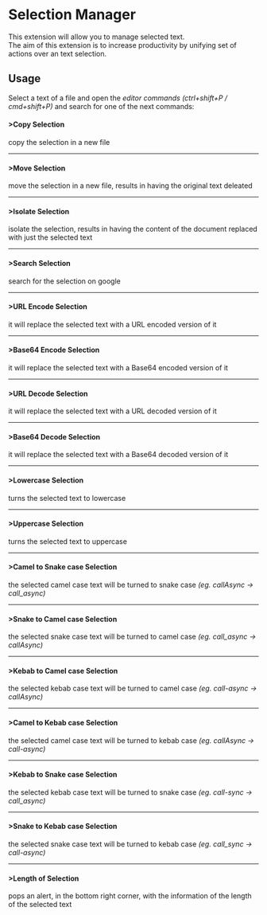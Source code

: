 # Selection Manager

This extension will allow you to manage selected text.<br>
The aim of this extension is to increase productivity by unifying set of actions over an text selection.<br>

## Usage

Select a text of a file and open the *editor commands* _(ctrl+shift+P / cmd+shift+P)_ and search for one of the next commands:

#### >Copy Selection
copy the selection in a new file

---
#### >Move Selection
move the selection in a new file, results in having the original text deleated

---
#### >Isolate Selection
isolate the selection, results in having the content of the document replaced with just the selected text

---
#### >Search Selection
search for the selection on google

---
#### >URL Encode Selection
it will replace the selected text with a URL encoded version of it

---
#### >Base64 Encode Selection
it will replace the selected text with a Base64 encoded version of it

---
#### >URL Decode Selection
it will replace the selected text with a URL decoded version of it

---
#### >Base64 Decode Selection
it will replace the selected text with a Base64 decoded version of it

---
#### >Lowercase Selection
turns the selected text to lowercase

---
#### >Uppercase Selection
turns the selected text to uppercase

---
#### >Camel to Snake case Selection
the selected camel case text will be turned to snake case _(eg. callAsync -> call\_async)_

---
#### >Snake to Camel case Selection
the selected snake case text will be turned to camel case _(eg. call\_async -> callAsync)_

---
#### >Kebab to Camel case Selection
the selected kebab case text will be turned to camel case _(eg. call-async -> callAsync)_

---
#### >Camel to Kebab case Selection
the selected camel case text will be turned to kebab case _(eg. callAsync -> call-async)_

---
#### >Kebab to Snake case Selection
the selected kebab case text will be turned to snake case _(eg. call-sync -> call\_async)_

---
#### >Snake to Kebab case Selection
the selected snake case text will be turned to kebab case _(eg. call\_sync -> call-async)_

---
#### >Length of Selection
pops an alert, in the bottom right corner, with the information of the length of the selected text
